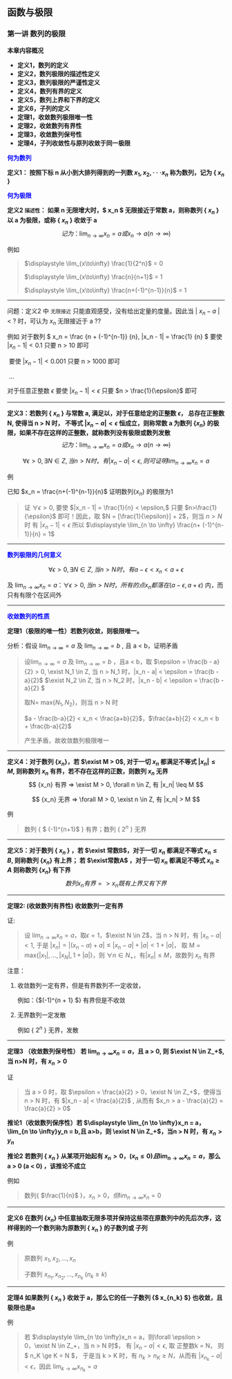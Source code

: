 ## 函数与极限



### 第一讲 数列的极限



**本章内容概况**

+ **定义1，数列的定义**
+ **定义2，数列极限的描述性定义**
+ **定义3，数列极限的严谨性定义**
+ **定义4，数列有界的定义**
+ **定义5，数列上界和下界的定义**
+ **定义6，子列的定义**
+ **定理1，收敛数列极限唯一性**
+ **定理2，收敛数列有界性**
+ **定理3，收敛数列保号性**
+ **定理4，子列收敛性与原列收敛于同一极限**

 

<p style="color:blue;font-weight:bold">何为数列<p>

**定义1： 按照下标 n 从小到大排列得到的一列数 $x_1, x_2,···x_n$ 称为数列，记为 \{ $x_n$ \}**



<p style="color:blue;font-weight:bold">何为极限<p>

**定义2 `描述性`： 如果 n 无限增大时，$ x_n $ 无限接近于常数 a，则称数列 { $x_n$ } 以 a  为极限，或称 { $x_n$ } 收敛于 a**
$$
记为：\lim_{n \to \infty} x_n = a  或  x_n \rightarrow a(n \rightarrow \infty)
$$


例如 

> $\displaystyle \lim_{x\to\infty} \frac{1}{2^n}$ = 0
>
> $\displaystyle \lim_{x\to\infty} \frac{n}{n+1}$ = 1
>
> $\displaystyle \lim_{x\to\infty} \frac{n+(-1)^{n-1}}{n}$ = 1

<hr/>



问题：定义2 中 `无限接近` 只能直观感受，没有给出定量的度量。因此当 | $x_n - a$ | < ? 时，可认为 $x_n$ 无限接近于 a ??

例如 对于数列 $ x_n = \frac {n + (-1)^{n-1}} {n}, |x_n - 1| = \frac{1} {n} $ 
	要使 $|x_n - 1| < 0.1$ 只要 n > 10 即可

​	要使 $| x_n -1 | < 0.001$ 只要 n > 1000 即可

​	...

对于任意正整数 $\epsilon$ 要使 $|x_n - 1| < \epsilon$ 只要 $n > \frac{1}{\epsilon}$ 即可

<hr/>



**定义3：若数列 { $x_n$ } 与常数 a, 满足以，对于任意给定的正整数 $\epsilon$， 总存在正整数 N, 使得当 n > N 时， 不等式 $|x_n - a| < \epsilon$ 恒成立，则称常数 a 为数列 {$x_n$}  的极限，如果不存在这样的正整数，就称数列没有极限或数列发散**
$$
记为：\lim_{n \to \infty} x_n = a  或  x_n \rightarrow a(n \rightarrow \infty)
$$

$$
\forall \epsilon > 0, \exists N \in Z,当 n > N 时，有|x_n- a| <\epsilon,则可证明\lim_{n \to \infty} x_n = a
$$



例

已知 $x_n = \frac{n+(-1)^{n-1}}{n}$ 证明数列{$x_n$} 的极限为1

> 证 $\forall \epsilon > 0$, 要使 $|x_n - 1| = \frac{1}{n} < \epsilon,$ 只要 $n>\frac{1}{\epsilon}$ 即可！因此，取 $N = [\frac{1}{\epsilon}] + 2$，则当 $n > N$ 时 有 $|x_n - 1| < \epsilon$ 所以 $\displaystyle \lim_{n \to \infty} \frac{n+ (-1)^{n-1}}{n} = 1$

<hr/>



<p style="color:blue;font-weight:bold">数列极限的几何意义<p>

$$
\forall \epsilon > 0, \exists N \in Z,当 n > N 时，有 a - \epsilon < x_n < a + \epsilon
$$

及 $\displaystyle \lim_{n \to \infty} x_n = a：\forall \epsilon > 0, 当n > N时，所有的点x_n 都落在(a-\epsilon, a+\epsilon)$ 内，而只有有限个在区间外

<hr/>



<p style="color:blue;font-weight:bold">收敛数列的性质<p>

**定理1（极限的唯一性）若数列收敛，则极限唯一。**

分析：假设 $\displaystyle \lim_{n \to \infty} = a$ 及 $\displaystyle \lim_{n \to \infty} = b$ , 且 a < b，证明矛盾

> 设$\displaystyle \lim_{n \to \infty} = a$ 及 $\displaystyle \lim_{n \to \infty} = b$ ，且a < b，取 $\epsilon = \frac{b - a}{2} > 0, \exist N_1 \in Z, 当 n > N_1 时，|x_n - a| < \epsilon = \frac{b - a}{2}$
> 						$\exist N_2 \in Z, 当 n > N_2 时，|x_n - b| < \epsilon = \frac{b - a}{2} $
>
> 取N= max{$N_1, N_2$}，则当 n > N 时
>
> $a - \frac{b-a}{2} < x_n < \frac{a+b}{2}$，$\frac{a+b}{2} < x_n <  b + \frac{b-a}{2}$
>
> 产生矛盾，故收敛数列极限唯一

<hr/>



**定义4：对于数列 {$x_n$}，若 $\exist M > 0$, 对于一切 $x_n$ 都满足不等式 $|x_n| \leq M ,$ 则称数列 ${x_n}$ 有界，若不存在这样的正数，则数列 ${x_n}$ 无界**
$$
{x_n} 有界 => \exist M > 0, \forall n \in Z, 有 |x_n| \leq M
$$

$$
{x_n} 无界 => \forall M > 0, \exist n \in Z, 有 |x_n| > M
$$



例

> 数列 { $ (-1)^{n+1}$ } 有界；数列 { $2^n$ } 无界

<hr/>



**定义5：对于数列 { $x_n$ } ，若 $\exist 常数B$，对于一切 $x_n$ 都满足不等式 $x_n \le B$, 则称数列 {$x_n$} 有上界； 若 $\exist常数A$ ，对于一切 $x_n$ 都满足不等式 $x_n \ge A$ 则称数列 {$x_n$} 有下界**
$$
数列 {x_n} 有界 => {x_n} 既有上界又有下界
$$

<hr/>



**定理2: (收敛数列有界性) 收敛数列一定有界**

证:

> 设 $\displaystyle \lim_{n \to \infty}x_n = a$，取$\epsilon = 1$，$\exist N \in Z$，当 n > N 时，有 $|x_n - a| < 1$, 于是 $|x_n| = |(x_n -a) + a| \le |x_n -a| + |a| < 1 + |a|$， 取 M = max{$|x_1|,...,|x_N|,1+|a|$}，则 $\forall n \in N_+$，有$|x_n| \le M$，故数列 $x_n$ 有界



注意：

1. 收敛数列一定有界，但是有界数列不一定收敛，

   例如：{$(-1)^{n + 1} $} 有界但是不收敛

2. 无界数列一定发散

   例如 { $2^n$ } 无界，发散

<hr/>



**定理3 （收敛数列保号性） 若 $\displaystyle \lim_{n \to \infty} x_n = a$，且 a > 0, 则 $\exist N \in Z_+$, 当 n>N 时，有 $x_n >0$** 

证

> 当 a > 0 时，取 $\epsilon = \frac{a}{2} > 0，\exist N \in Z_+$，使得当 n > N 时，有 $|x_n - a| < \frac{a}{2}$ , 从而有 $x_n > a - \frac{a}{2} = \frac{a}{2} > 0$





**推论1（收敛数列保序性）若 $\displaystyle \lim_{n \to \infty}x_n = a，\lim_{n \to \infty}y_n = b,且 a>b，则 \exist N \in Z_+$，当n > N 时，有  $x_n > y_n$**



**推论2 若数列 { $x_n$ } 从某项开始起有 $x_n > 0，(x_n \le 0) 且 \displaystyle \lim_{n \to \infty}x_n = a$，那么 a > 0 (a < 0)  ，该推论不成立**

例如

> 数列{ $\frac{1}{n}$ }，$x_n > 0，但 \displaystyle \lim_{n \to \infty}x_n = 0$

<hr/>



**定义6 在数列 $\{ x_n \}$ 中任意抽取无限多项并保持这些项在原数列中的先后次序，这样得到的一个数列称为原数列 { $x_n$ } 的子数列或 子列**

例

> 原数列 $x_1, x_2,...,x_n$
>
> 子数列 $x_{n_1},x_{n_2},...,x_{n_k}$  ($n_k \ge k$)

<hr/>





**定理4 如果数列 { $x_n$ } 收敛于 a，那么它的任一子数列 {$ x_{n_k} $} 也收敛，且极限也是a**

例

> 若 $\displaystyle \lim_{n \to \infty}x_n = a，则\forall \epsilon > 0，\exist N \in Z_+，当 n > N 时$， 有  $|x_n - a| < \epsilon$, 取 正整数k = N， 则 $ n_K \ge K = N $， 于是当 k > K 时，有 $n_k > n_K \ge N$，从而有 $| x_{n_k} - a | < \epsilon$，因此  $\displaystyle \lim_{k \to \infty}x_{n_k} = a$









